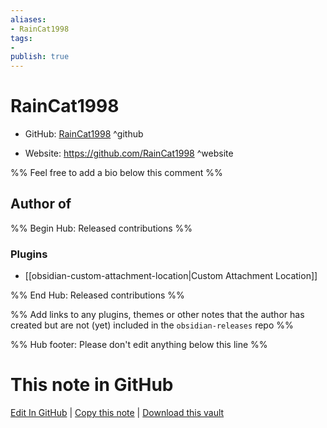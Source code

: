 ```yaml
---
aliases:
- RainCat1998
tags:
- 
publish: true
---
```


# RainCat1998

- GitHub: [RainCat1998](https://github.com/RainCat1998/) ^github
<!-- - Discord: `@` ^discord-->
- Website: <https://github.com/RainCat1998> ^website
<!-- - [[Publish sites|Publish site]]: ^publish-->

%% Feel free to add a bio below this comment %%


## Author of

%% Begin Hub: Released contributions %%
### Plugins
- [[obsidian-custom-attachment-location|Custom Attachment Location]]

%% End Hub: Released contributions %%

%% Add links to any plugins, themes or other notes that the author has created but are not (yet) included in the `obsidian-releases` repo %%

<!--
### Unlisted plugins
-->

<!--
### Others
-->

<!--
## Sponsor this author
-->

<!-- - [[GitHub sponsors]]: [Sponsor @RainCat1998 on GitHub Sponsors](https://github.com/sponsors/RainCat1998) ^github-sponsor-->
<!-- - [[Buy me a coffee]]: <https://> ^buy-me-a-coffee-->
<!-- - [[PayPal]]: <https://> ^paypal-->
<!-- - [[Patreon]]: <https://> ^patreon-->

<!--
## Follow this author
-->

<!-- - [[YouTube Channels|On YouTube]]: <https://> ^youtube-->
<!-- - Twitter: <https://> ^twitter-->
<!-- - ... -->

%% Hub footer: Please don't edit anything below this line %%

# This note in GitHub

<span class="git-footer">[Edit In GitHub](https://github.dev/obsidian-community/obsidian-hub/blob/main/01%20-%20Community/People/RainCat1998.md "git-hub-edit-note") | [Copy this note](https://raw.githubusercontent.com/obsidian-community/obsidian-hub/main/01%20-%20Community/People/RainCat1998.md "git-hub-copy-note") | [Download this vault](https://github.com/obsidian-community/obsidian-hub/archive/refs/heads/main.zip "git-hub-download-vault") </span>
